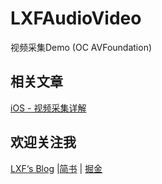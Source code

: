 # LXFAudioVideo
视频采集Demo (OC  AVFoundation)



## 相关文章

[iOS - 视频采集详解](http://www.jianshu.com/p/d2d71dba427f)



## 欢迎关注我

[LXF‘s Blog](http://linxunfeng.top/) |[简书](http://www.jianshu.com/u/31e85e7a22a2) | [掘金](https://juejin.im/user/58f8065e61ff4b006646c72d)